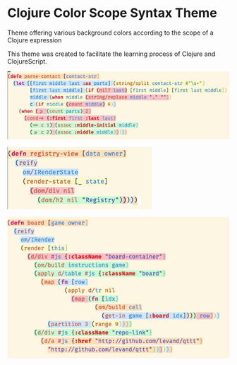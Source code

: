 # Clojure Color Scope Syntax Theme

Theme offering various background colors according to the scope of a Clojure expression

This theme was created to facilitate the learning process of Clojure and ClojureScript.

![A screenshot of Clojure color scope theme](screenshots/screen1.png)

![Another screenshot of your theme](screenshots/screen2.png)

![Another screenshot of your theme](screenshots/screen3.png)
